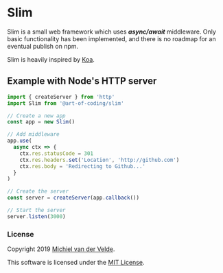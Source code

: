 # Slim

Slim is a small web framework which uses ***async/await*** middleware.
Only basic functionality has been implemented, and there is no roadmap for
an eventual publish on npm.

Slim is heavily inspired by [Koa](https://koajs.com/).

## Example with Node's HTTP server

```ts
import { createServer } from 'http'
import Slim from '@art-of-coding/slim'

// Create a new app
const app = new Slim()

// Add middleware
app.use(
  async ctx => {
    ctx.res.statusCode = 301
    ctx.res.headers.set('Location', 'http://github.com')
    ctx.res.body = 'Redirecting to Github...'
  }
)

// Create the server
const server = createServer(app.callback())

// Start the server
server.listen(3000)
```

### License

Copyright 2019 [Michiel van der Velde](http://www.michielvdvelde.nl).

This software is licensed under the [MIT License](LICENSE).
